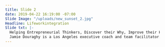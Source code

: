 ```yaml
---
title: Slide 2
date: 2019-04-22 16:19:00 -07:00
Slide Image: "/uploads/new_sunset_2.jpg"
Headline: Lifeworkintegration
Slide txt: |-
  Helping Entrepreneurial Thinkers, Discover their Why, Improve their How and Develop Who they are.
  Jamie Douraghy is a Los Angeles executive coach and team facilitator. He helps ambitious people overcome their perceived limitations and develop a life of their choosing. He is both a Gallups Strengths Finder and Why certified coach.
---
```


